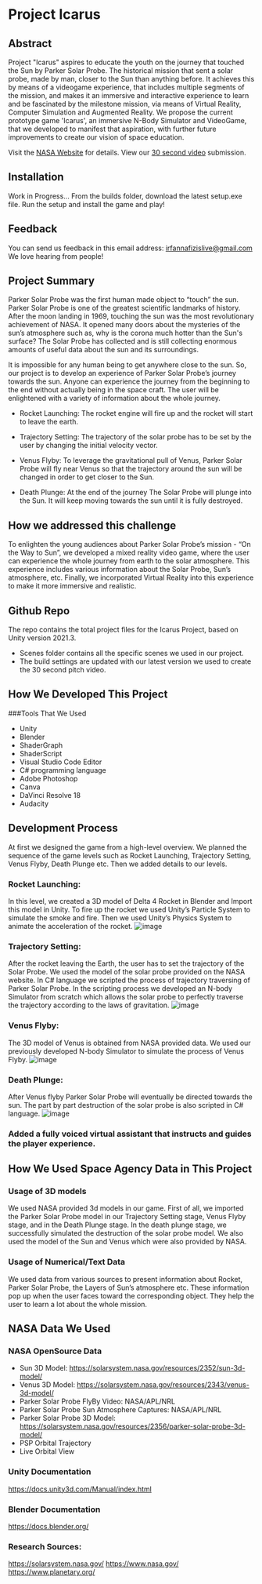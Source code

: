 # Project Icarus

## Abstract
Project "Icarus" aspires to educate the youth on the journey that touched the Sun by Parker Solar Probe. The historical mission that sent a solar probe, made by man, closer to the Sun than anything before. It achieves this by means of a videogame experience, that includes multiple segments of the mission, and makes it an immersive and interactive experience to learn and be fascinated by the milestone mission, via means of Virtual Reality, Computer Simulation and Augmented Reality. We propose the current prototype game 'Icarus', an immersive N-Body Simulator and VideoGame, that we developed to manifest that aspiration, with further future improvements to create our vision of space education.

Visit the [NASA Website](https://2022.spaceappschallenge.org/challenges/2022-challenges/on-the-way-to-the-sun/teams/team-icarus/project) for details.
View our [30 second video](https://www.youtube.com/watch?v=_Yc1IiDZc7k&feature=youtu.be&ab_channel=IrfanNafiz) submission.

## Installation
Work in Progress...
From the builds folder, download the latest setup.exe file. Run the setup and install the game and play!

## Feedback
You can send us feedback in this email address: irfannafizislive@gmail.com
We love hearing from people!

## Project Summary
Parker Solar Probe was the first human made object to “touch” the sun. Parker Solar Probe is one of the greatest scientific landmarks of history. After the moon landing in 1969, touching the sun was the most revolutionary achievement of NASA.  It opened many doors about the mysteries of the sun’s atmosphere such as, why is the corona much hotter than the Sun's surface? The Solar Probe has collected and is still collecting enormous amounts of useful data about the sun and its surroundings. 

It is impossible for any human being to get anywhere close to the sun. So, our project is to develop an experience of Parker Solar Probe’s journey towards the sun. Anyone can experience the journey from the beginning to the end without actually being in the space craft. The user will be enlightened with a variety of information about the whole journey.

- Rocket Launching:  The rocket engine will fire up and the rocket will start to leave the earth.

- Trajectory Setting: The trajectory of the solar probe has to be set by the user by changing the initial velocity vector.

- Venus Flyby: To leverage the gravitational pull of Venus, Parker Solar Probe will fly near Venus so that the trajectory around the sun will be changed in order to get closer to the Sun.

- Death Plunge: At the end of the journey The Solar Probe will plunge into the Sun. It will keep moving towards the sun until it is fully destroyed.

## How we addressed this challenge
To enlighten the young audiences about Parker Solar Probe’s mission - “On the Way to Sun”, we developed a mixed reality video game, where the user can experience the whole journey from earth to the solar atmosphere. This experience includes various information about the Solar Probe, Sun’s atmosphere, etc. Finally, we incorporated Virtual Reality into this experience to make it more immersive and realistic. 

## Github Repo
The repo contains the total project files for the Icarus Project, based on Unity version 2021.3.
- Scenes folder contains all the specific scenes we used in our project.
- The build settings are updated with our latest version we used to create the 30 second pitch video.
 
## How We Developed This Project
###Tools That We Used
- Unity
- Blender
- ShaderGraph
- ShaderScript
- Visual Studio Code Editor
- C# programming language
- Adobe Photoshop
- Canva
- DaVinci Resolve 18
- Audacity

## Development Process
At first we designed the game from a high-level overview. We planned the sequence of the game levels such as  Rocket Launching, Trajectory Setting, Venus Flyby, Death Plunge etc. Then we added details to our levels.

### Rocket Launching: 
In this level, we created a 3D model of Delta 4 Rocket in Blender and Import this model in Unity. To fire up the rocket we used Unity’s Particle System to simulate the smoke and fire. Then we used Unity’s Physics System to animate the acceleration of the rocket.
![image](https://github.com/IrfanNafiz/Project_Icarus/assets/63298621/420860cf-3490-431c-a1ff-dfe7ac619935)

### Trajectory Setting:
After the rocket leaving the Earth, the user has to set the trajectory of the Solar Probe. We used the model of the solar probe provided on the NASA website. In C# language we scripted the process of trajectory traversing of Parker Solar Probe. In the scripting process we developed an N-body Simulator from scratch which allows the solar probe to perfectly traverse the trajectory according to the laws of gravitation.
![image](https://github.com/IrfanNafiz/Project_Icarus/assets/63298621/0c57fe80-05b2-418e-bfcf-a3531f5f5842)

### Venus Flyby:
The 3D model of Venus is obtained from NASA provided data. We used our previously developed N-body Simulator to simulate the process of Venus Flyby.
![image](https://github.com/IrfanNafiz/Project_Icarus/assets/63298621/8d2ff0b5-d59b-4063-9ed0-407d12bd3aa4)

### Death Plunge:
After Venus flyby Parker Solar Probe will eventually be directed towards the sun. The part by part destruction of the solar probe is also scripted in C# language.
![image](https://github.com/IrfanNafiz/Project_Icarus/assets/63298621/74cdb50b-7b75-4bcd-83a5-3f6b226ec8a0)

### Added a fully voiced virtual assistant that instructs and guides the player experience. 


## How We Used Space Agency Data in This Project
### Usage of 3D models
We used NASA provided 3d models in our game. First of all, we imported the Parker Solar Probe model in our Trajectory Setting stage, Venus Flyby stage, and in the Death Plunge stage. In the death plunge stage, we successfully simulated the destruction of the solar probe model. We also used the model of the Sun and Venus which were also provided by NASA.
### Usage of Numerical/Text Data
We used data from various sources to present information about Rocket, Parker Solar Probe, the Layers of Sun’s atmosphere etc. These information pop up when the user faces toward the corresponding object. They help the user to learn a lot about the whole mission. 

## NASA Data We Used
### NASA OpenSource Data
- Sun 3D Model: https://solarsystem.nasa.gov/resources/2352/sun-3d-model/
- Venus 3D Model: https://solarsystem.nasa.gov/resources/2343/venus-3d-model/
- Parker Solar Probe FlyBy Video: NASA/APL/NRL
- Parker Solar Probe Sun Atmosphere Captures: NASA/APL/NRL
- Parker Solar Probe 3D Model: https://solarsystem.nasa.gov/resources/2356/parker-solar-probe-3d-model/
- PSP Orbital Trajectory
- Live Orbital View
### Unity Documentation
https://docs.unity3d.com/Manual/index.html
### Blender Documentation
https://docs.blender.org/
### Research Sources:
https://solarsystem.nasa.gov/
https://www.nasa.gov/
https://www.planetary.org/ 


